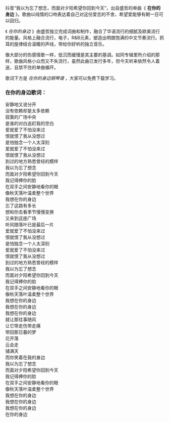 

抖音“我以为忘了想念，而面对夕阳希望你回到今天”，出自盛哲的单曲《 **在你的身边**
》。歌曲以纯情的口吻表达着自己对这份爱恋的不舍，希望爱能够有朝一日可以回归。

《 _在你的身边_
》由盛哲独立完成词曲和制作，融合了华语流行的细腻及欧美流行的能量。风格上融合流行，电子，R&B元素，塑造出明朗饱满的中文节奏流行。抓耳的旋律结合温暖的声线，带给你好听的独立音乐。

像大部分的伤感情歌一样，低沉而缓慢是其主要的基调。如同专辑里所介绍的那样，歌曲风格小众而又不失流行，虽然此曲已发行多年，但今天听来依然令人着迷，且禁不住的单曲循环。

歌词下方是 _在你的身边钢琴谱_ ，大家可以免费下载学习。

### 在你的身边歌词：

安静地又说分开  
没有依赖却是太多依赖  
寂寞的广场中央  
是谁的对白追赶我的空白  
爱就爱了不怕没来过  
恨就恨了我从没想过  
是怕独念一个人太深刻  
爱就爱了不怕没来过  
恨就恨了我从没想过  
到过的地方熟悉曾经的模样  
我以为忘了想念  
而面对夕阳希望你回到今天  
我记得捧你的脸  
在双手之间安静地看你的眼  
像秋天落叶温柔整个世界  
我想在你的身边  
忘了这路有多长  
想和你去看季节慢慢变换  
又来到这座广场  
听风随落叶已是最后一片  
爱就爱了不怕没来过  
恨就恨了我从没想过  
是怕独念一个人太深刻  
爱就爱了不怕没来过  
恨就恨了我从没想过  
到过的地方熟悉曾经的模样  
我以为忘了想念  
而面对夕阳希望你回到今天  
我记得捧你的脸  
在双手之间安静地看你的眼  
像秋天落叶温柔整个世界  
我想在你的身边  
我想在你的身边  
我想在你的身边  
就让那往事随风  
让它带走伤带走痛  
带回那日暮的梦  
花开落  
云会走  
铺满天  
而你笑着在我的身边  
我以为忘了想念  
而面对夕阳希望你回到今天  
我记得捧你的脸  
在双手之间安静地看你的眼  
像秋天落叶温柔整个世界  
我想在你的身边  
我想在你的身边  
我想在你的身边  
在你的身边

